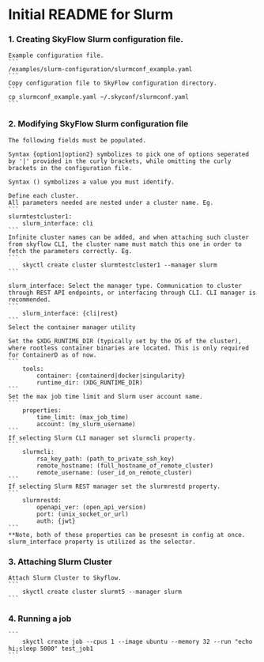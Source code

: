 # Initial README for Slurm

### 1. Creating SkyFlow Slurm configuration file.
    Example configuration file.
    ```
    /examples/slurm-configuration/slurmconf_example.yaml
    ```
    Copy configuration file to SkyFlow configuration directory. 
    ```
    cp slurmconf_example.yaml ~/.skyconf/slurmconf.yaml
    ```

### 2. Modifying SkyFlow Slurm configuration file
    The following fields must be populated.
    
    Syntax {option1|option2} symbolizes to pick one of options seperated by '|' provided in the curly brackets, while omitting the curly brackets in the configuration file.

    Syntax () symbolizes a value you must identify.

    Define each cluster.
    All parameters needed are nested under a cluster name. Eg.
    ```
    slurmtestcluster1:
        slurm_interface: cli
    ```
    Infinite cluster names can be added, and when attaching such cluster from skyflow CLI, the cluster name must match this one in order to fetch the parameters correctly. Eg.
    ```
        skyctl create cluster slurmtestcluster1 --manager slurm 
    ```

    slurm_interface: Select the manager type. Communication to cluster through REST API endpoints, or interfacing through CLI. CLI manager is recommended.
    ```
        slurm_interface: {cli|rest}
    ```
    Select the container manager utility
    
    Set the $XDG_RUNTIME_DIR (typically set by the OS of the cluster), where rootless container binaries are located. This is only required for ContainerD as of now.
    ```
        tools:
            container: {containerd|docker|singularity} 
            runtime_dir: (XDG_RUNTIME_DIR)
    ```
    Set the max job time limit and Slurm user account name.
    ```
        properties: 
            time_limit: (max_job_time)
            account: (my_slurm_username)
    ```
    If selecting Slurm CLI manager set slurmcli property.
    ```
        slurmcli: 
            rsa_key_path: (path_to_private_ssh_key)
            remote_hostname: (full_hostname_of_remote_cluster)
            remote_username: (user_id_on_remote_cluster)
    ```
    If selecting Slurm REST manager set the slurmrestd property.
    ```
        slurmrestd:
            openapi_ver: (open_api_version)
            port: (unix_socket_or_url)
            auth: {jwt}
    ```
    **Note, both of these properties can be presesnt in config at once. slurm_interface property is utilized as the selector.

### 3. Attaching Slurm Cluster
    Attach Slurm Cluster to Skyflow.
    ```
        skyctl create cluster slurmt5 --manager slurm 
    ```
### 4. Running a job
    ```
        skyctl create job --cpus 1 --image ubuntu --memory 32 --run "echo hi;sleep 5000" test_job1
    ```
